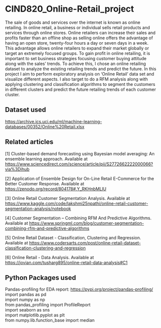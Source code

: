 # CIND820_Online-Retail_project
The sale of goods and services over the internet is known as online retailing. In online retail, a business or individual sells retail products and services through online stores. Online retailers can increase their sales and profits faster than an offline shop as selling online offers the advantage of having an open store, twenty-four hours a day or seven days in a week. This advantage allows online retailers to expand their market globally or target an extremely focused groups. To gain profit in online retailing, it is important to set business strategies focusing customer buying attitude along with the sales’ trends. To achieve this, I chose an online retailing dataset to analyze the existing retailing trends and predict the future. In this project I aim to perform exploratory analysis on ‘Online Retail’ data set and visualize different aspects. I also target to do a RFM analysis along with applying clustering and classification algorithms to segment the customers in different clusters and predict the future retailing trends of each customer cluster. 

## Dataset used
https://archive.ics.uci.edu/ml/machine-learning-databases/00352/Online%20Retail.xlsx

## Related articles

[1] Cluster-based demand forecasting using Bayesian 
model averaging: An ensemble learning approach. Available at 
https://www.sciencedirect.com/science/article/pii/S2772662222000066?via%3Dihub

[2] Application of 
Ensemble Design for On-Line Retail E-Commerce for the Better Customer Response. 
Available at https://zenodo.org/record/804178#.Y_RKHnbMLIU

[3] Online Retail Customer Segmentation Analysis. Available at 
https://www.kaggle.com/code/lakshmi25npathi/online-retail-customer-segmentation-analysis/notebook

[4] Customer Segmentation – Combining RFM And Predictive Algorithms. Available at 
https://www.springml.com/blog/customer-segmentation-combining-rfm-and-predictive-algorithms

[5] Online Retail Dataset - Classification, Clustering and Regression. 
Available at https://www.codersarts.com/post/online-retail-dataset-classification-clustering-and-regression

[6] Online Retail - Data Analysis. Available at 
https://jovian.com/tusharg895/online-retail-data-analysis#C1



## Python Packages used
Pandas-profiling for EDA report: https://pypi.org/project/pandas-profiling/   
import pandas as pd  
import numpy as np  
from pandas_profiling import ProfileReport  
import seaborn as sns  
import matplotlib.pyplot as plt  
from numpy.lib.function_base import median
